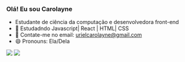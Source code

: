 ### Olá! Eu sou Carolayne


- Estudante de ciência da computação e desenvolvedora front-end
- 🌱 Estudadndo Javascript| React | HTML| CSS
- 💬 Contate-me no email: urielcarolayne@gmail.com
- 😄 Pronouns: Ela/Dela

[<img src="https://img.shields.io/badge/linkedin-%230077B5.svg?&style=for-the-badge&logo=linkedin&logoColor=white" />](https://www.linkedin.com/in/carolayne-uriel-3509a1264)
[<img src = "https://img.shields.io/badge/instagram-%23E4405F.svg?&style=for-the-badge&logo=instagram&logoColor=white">](https://instagram.com/carolayneuriel?igshid=ZDdkNTZiNTM=)
